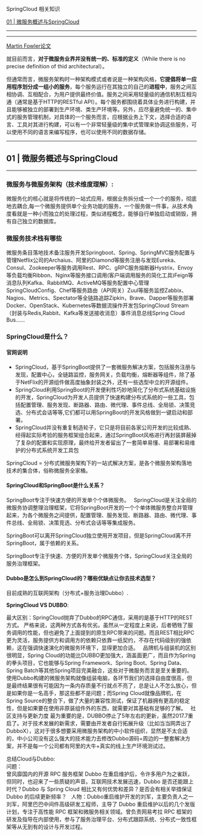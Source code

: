 SpringCloud 相关知识


[01 | 微服务概述与SpringCloud](#01)   

---
---

[Martin Fowler论文](https://martinfowler.com/articles/microservices.html)


就目前而言，**对于微服务业界并没有统一的、标准的定义**（While there is no precise definition of thid architectural）。

但通常而言，微服务架构时一种架构模式或者说是一种架构风格，**它提倡将单一应用程序划分成一组小的服务**，每个服务运行在其独立的自己的**进程中**，服务之间互相协调、互相配合，为用户提供最终价值。服务之间采用轻量级的通信机制互相沟通（通常是基于HTTP的RESTful API）。每个服务都围绕着具体业务进行构建，并且能够被独立的部署到生产环境、类生产环境等。另外，应尽量避免统一的、集中式的服务管理机制，对具体的一个服务而言，应根据业务上下文，选择合适的语言、工具对其进行构建，可以有一个非常轻量级的集中式管理来协调这些服务，可以使用不同的语言来编写程序，也可以使用不同的数据存储。




---
<h2 id="01">01 | 微服务概述与SpringCloud</h2>

---

### 微服务与微服务架构（技术维度理解）:   
微服务化的核心就是将传统的一站式应用，根据业务拆分成一个一个的服务，彻底地去耦合,每一个微服务提供单个业务功能的服务，一个服务做一件事，从技术角度看就是一种小而独立的处理过程，类似进程概念，能够自行单独启动或销毁，拥有自己独立的数据库。


### 微服务技术栈有哪些

微服务条目落地技术备注服务开发Springboot、Spring、SpringMVC服务配置与管理Netflix公司的Archaius、阿里的Diamond等服务注册与发现Eureka、Consul、Zookeeper等服务调用Rest、RPC、gRPC服务熔断器Hystrix、Envoy等负载均衡Ribbon、Nginx等服务接口调用(客户端调用服务的简化工具)Feign等消息队列Kafka、RabbitMQ、ActiveMQ等服务配置中心管理SpringCloudConfig、Chef等服务路由（API网关）Zuul等服务监控Zabbix、Nagios、Metrics、Spectator等全链路追踪Zipkin，Brave、Dapper等服务部署Docker、OpenStack、Kubernetes等数据流操作开发包SpringCloud Stream（封装与Redis,Rabbit、Kafka等发送接收消息）事件消息总线Spring Cloud Bus......
 

### SpringCloud是什么？

#### 官网说明   
* SpringCloud，基于SpringBoot提供了一套微服务解决方案，包括服务注册与发现，配置中心，全链路监控，服务网关，负载均衡，熔断器等组件，除了基于NetFlix的开源组件做高度抽象封装之外，还有一些选型中立的开源组件。
 
* SpringCloud利用SpringBoot的开发便利性巧妙地简化了分布式系统基础设施的开发，SpringCloud为开发人员提供了快速构建分布式系统的一些工具，包括配置管理、服务发现、断路器、路由、微代理、事件总线、全局锁、决策竞选、分布式会话等等,它们都可以用SpringBoot的开发风格做到一键启动和部署。
 
* SpringCloud并没有重复制造轮子，它只是将目前各家公司开发的比较成熟、经得起实际考验的服务框架组合起来，通过SpringBoot风格进行再封装屏蔽掉了复杂的配置和实现原理，最终给开发者留出了一套简单易懂、易部署和易维护的分布式系统开发工具包

SpringCloud = 分布式微服务架构下的一站式解决方案，是各个微服务架构落地技术的集合体，俗称微服务全家桶。

#### SpringCloud和SpringBoot是什么关系？

SpringBoot专注于快速方便的开发单个个体微服务。
 
SpringCloud是关注全局的微服务协调整理治理框架，它将SpringBoot开发的一个个单体微服务整合并管理起来，为各个微服务之间提供，配置管理、服务发现、断路器、路由、微代理、事件总线、全局锁、决策竞选、分布式会话等等集成服务。
 
SpringBoot可以离开SpringCloud独立使用开发项目，但是SpringCloud离不开SpringBoot，属于依赖的关系。
 
SpringBoot专注于快速、方便的开发单个微服务个体，SpringCloud关注全局的服务治理框架。


#### Dubbo是怎么到SpringCloud的？哪些优缺点让你去技术选型？

目前成熟的互联网架构（分布式+服务治理Dubbo）.

**SpringCloud VS DUBBO**:   

最大区别：SpringCloud抛弃了Dubbo的RPC通信，采用的是基于HTTP的REST方式。
严格来说，这两种方式各有优劣。虽然从一定程度上来说，后者牺牲了服务调用的性能，但也避免了上面提到的原生RPC带来的问题。而且REST相比RPC更为灵活，服务提供方和调用方的依赖只依靠一纸契约，不存在代码级别的强依赖，这在强调快速演化的微服务环境下，显得更加合适。
 
品牌机与组装机的区别
很明显，Spring Cloud的功能比DUBBO更加强大，涵盖面更广，而且作为Spring的拳头项目，它也能够与Spring Framework、Spring Boot、Spring Data、Spring Batch等其他Spring项目完美融合，这些对于微服务而言是至关重要的。使用Dubbo构建的微服务架构就像组装电脑，各环节我们的选择自由度很高，但是最终结果很有可能因为一条内存质量不行就点不亮了，总是让人不怎么放心，但是如果你是一名高手，那这些都不是问题；而Spring Cloud就像品牌机，在Spring Source的整合下，做了大量的兼容性测试，保证了机器拥有更高的稳定性，但是如果要在使用非原装组件外的东西，就需要对其基础有足够的了解。
 
社区支持与更新力度
最为重要的是，DUBBO停止了5年左右的更新，虽然2017.7重启了。对于技术发展的新需求，需要由开发者自行拓展升级（比如当当网弄出了DubboX），这对于很多想要采用微服务架构的中小软件组织，显然是不太合适的，中小公司没有这么强大的技术能力去修改Dubbo源码+周边的一整套解决方案，并不是每一个公司都有阿里的大牛+真实的线上生产环境测试过。

总结Cloud与Dubbo:   
问题：   
曾风靡国内的开源 RPC 服务框架 Dubbo 在重启维护后，令许多用户为之雀跃，但同时，也迎来了一些质疑的声音。互联网技术发展迅速，Dubbo 是否还能跟上时代？Dubbo 与 Spring Cloud 相比又有何优势和差异？是否会有相关举措保证 Dubbo 的后续更新频率？
 
人物：Dubbo重启维护开发的刘军，主要负责人之一
 
刘军，阿里巴巴中间件高级研发工程师，主导了 Dubbo 重启维护以后的几个发版计划，专注于高性能 RPC 框架和微服务相关领域。曾负责网易考拉 RPC 框架的研发及指导在内部使用，参与了服务治理平台、分布式跟踪系统、分布式一致性框架等从无到有的设计与开发过程。



















